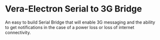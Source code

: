 # Vera-Electron Serial to 3G Bridge
An easy to build Serial Bridge that will enable 3G messaging and the ability to get notifications in the case of a power loss or loss of internet connectivity.
